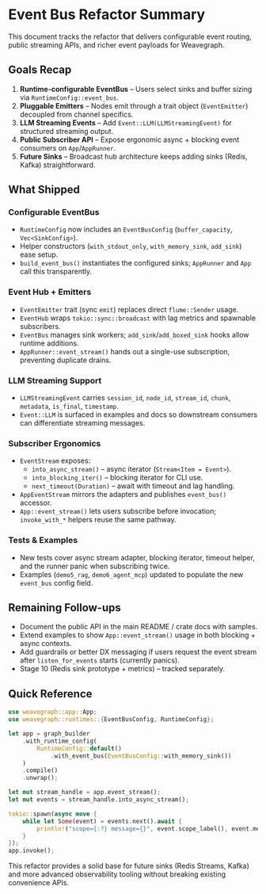 # Event Bus Refactor Summary

This document tracks the refactor that delivers configurable event routing, public streaming APIs, and richer event payloads for Weavegraph.

## Goals Recap

1. **Runtime-configurable EventBus** – Users select sinks and buffer sizing via `RuntimeConfig::event_bus`.
2. **Pluggable Emitters** – Nodes emit through a trait object (`EventEmitter`) decoupled from channel specifics.
3. **LLM Streaming Events** – Add `Event::LLM(LLMStreamingEvent)` for structured streaming output.
4. **Public Subscriber API** – Expose ergonomic async + blocking event consumers on `App`/`AppRunner`.
5. **Future Sinks** – Broadcast hub architecture keeps adding sinks (Redis, Kafka) straightforward.

## What Shipped

### Configurable EventBus

- `RuntimeConfig` now includes an `EventBusConfig` (`buffer_capacity`, `Vec<SinkConfig>`).
- Helper constructors (`with_stdout_only`, `with_memory_sink`, `add_sink`) ease setup.
- `build_event_bus()` instantiates the configured sinks; `AppRunner` and `App` call this transparently.

### Event Hub + Emitters

- `EventEmitter` trait (sync `emit`) replaces direct `flume::Sender` usage.
- `EventHub` wraps `tokio::sync::broadcast` with lag metrics and spawnable subscribers.
- `EventBus` manages sink workers; `add_sink`/`add_boxed_sink` hooks allow runtime additions.
- `AppRunner::event_stream()` hands out a single-use subscription, preventing duplicate drains.

### LLM Streaming Support

- `LLMStreamingEvent` carries `session_id`, `node_id`, `stream_id`, `chunk`, `metadata`, `is_final`, `timestamp`.
- `Event::LLM` is surfaced in examples and docs so downstream consumers can differentiate streaming messages.

### Subscriber Ergonomics

- `EventStream` exposes:
  - `into_async_stream()` – async iterator (`Stream<Item = Event>`).
  - `into_blocking_iter()` – blocking iterator for CLI use.
  - `next_timeout(Duration)` – await with timeout and lag handling.
- `AppEventStream` mirrors the adapters and publishes `event_bus()` accessor.
- `App::event_stream()` lets users subscribe before invocation; `invoke_with_*` helpers reuse the same pathway.

### Tests & Examples

- New tests cover async stream adapter, blocking iterator, timeout helper, and the runner panic when subscribing twice.
- Examples (`demo5_rag`, `demo6_agent_mcp`) updated to populate the new `event_bus` config field.

## Remaining Follow-ups

- Document the public API in the main README / crate docs with samples.
- Extend examples to show `App::event_stream()` usage in both blocking + async contexts.
- Add guardrails or better DX messaging if users request the event stream after `listen_for_events` starts (currently panics).
- Stage 10 (Redis sink prototype + metrics) – tracked separately.

## Quick Reference

```rust
use weavegraph::app::App;
use weavegraph::runtimes::{EventBusConfig, RuntimeConfig};

let app = graph_builder
    .with_runtime_config(
        RuntimeConfig::default()
            .with_event_bus(EventBusConfig::with_memory_sink())
    )
    .compile()
    .unwrap();

let mut stream_handle = app.event_stream();
let mut events = stream_handle.into_async_stream();

tokio::spawn(async move {
    while let Some(event) = events.next().await {
        println!("scope={:?} message={}", event.scope_label(), event.message());
    }
});
app.invoke();
```

This refactor provides a solid base for future sinks (Redis Streams, Kafka) and more advanced observability tooling without breaking existing convenience APIs.
